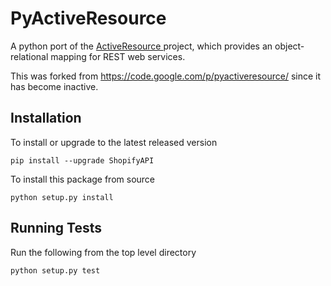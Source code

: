 PyActiveResource
================

A python port of the [ActiveResource
](https://github.com/rails/activeresource) project,
which provides an object-relational mapping for REST web services.

This was forked from https://code.google.com/p/pyactiveresource/
since it has become inactive.

Installation
------------

To install or upgrade to the latest released version

    pip install --upgrade ShopifyAPI

To install this package from source

    python setup.py install

Running Tests
-------------

Run the following from the top level directory

    python setup.py test
